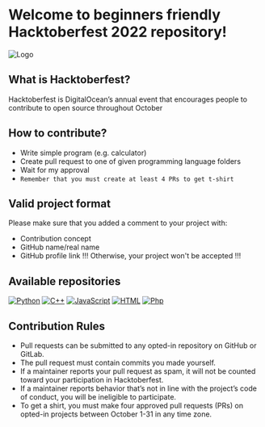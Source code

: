 
# Welcome to beginners friendly Hacktoberfest 2022 repository!






![Logo](https://i.postimg.cc/NM7vcv0Z/Hfest-Logo-2-Color-Manga-2x.png)


## What is Hacktoberfest?

Hacktoberfest is DigitalOcean’s annual event that encourages people to contribute to open source throughout October

## How to contribute?
- Write simple program (e.g. calculator)
- Create pull request to one of given programming language folders
- Wait for my approval
- ``Remember that you must create at least 4 PRs to get t-shirt``

## Valid project format
Please make sure that you added a comment to your project with:
- Contribution concept
- GitHub name/real name
- GitHub profile link
!!! Otherwise, your project won't be accepted !!!

## Available repositories
[![Python](https://img.shields.io/badge/Repository-Python-pink.svg)](https://github.com/Mewwaa/hacktoberfest2022/tree/main/Python)
[![C++](https://img.shields.io/badge/Repository-C++-violet.svg)](https://github.com/Mewwaa/hacktoberfest2022/tree/main/C%2B%2B)
[![JavaScript](https://img.shields.io/badge/Repository-JavaScript-purple.svg)](https://github.com/Mewwaa/hacktoberfest2022/tree/main/JS)
[![HTML](https://img.shields.io/badge/Repository-HTML-plum.svg)](https://github.com/Mewwaa/hacktoberfest2022/tree/main/HTML)
[![Php](https://img.shields.io/badge/Repository-PHP-blueviolet.svg)](https://github.com/Mewwaa/hacktoberfest2022/tree/main/php)


## Contribution Rules
- Pull requests can be submitted to any opted-in repository on GitHub or GitLab.
- The pull request must contain commits you made yourself.
- If a maintainer reports your pull request as spam, it will not be counted toward your participation in Hacktoberfest.
- If a maintainer reports behavior that’s not in line with the project’s code of conduct, you will be ineligible to participate.
- To get a shirt, you must make four approved pull requests (PRs) on opted-in projects between October 1-31 in any time zone.


